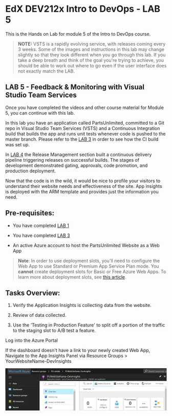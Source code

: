 # EdX DEV212x Intro to DevOps - LAB 5 #
This is the Hands on Lab for module 5 of the Intro to DevOps course.

> **NOTE:** VSTS is a rapidly evolving service, with releases coming every 3 weeks. Some of the images and instructions in this lab may change slightly so that they look different when you go through this lab. If you take a deep breath and think of the goal you're trying to achieve, you should be able to work out where to go even if the user interface does not exactly match the LAB.

## LAB 5 - Feedback & Monitoring with Visual Studio Team Services ##
Once you have completed the videos and other course material for Module 5, you can continue with this lab.

In this lab you have an application called PartsUnlimited, committed to a Git repo
in Visual Studio Team Services (VSTS) and a Continuous Integration build that builds the app and
runs unit tests whenever code is pushed to the master branch. Please refer to the
[LAB 3](../Lab3/EdX212x-Lab3.md) in order to see how the CI build was set up.

In [LAB 4](../Lab4/EdX212x-Lab4.md) the Release Management section built a continuous delivery pipeline triggering releases on successful builds.  The stages of development demonstrated gating, approvals, code promotion, and production deployment.

Now that the code is in the wild, it would be nice to profile your visitors to understand their website needs and effectiveness of the site.  App insights is deployed with the ARM template and provides just the information you need.

## Pre-requisites:

* You have completed [LAB 1](../Lab3/edX-DEV212x-Lab1.md)
* You have completed [LAB 3](../Lab3/edX-DEV212x-Lab3.md)

* An active Azure account to host the PartsUnlimited Website as a Web App
> **Note**: In order to use deployment slots, you'll need to configure the Web App to use Standard or Premium App Service Plan mode. You **cannot** create
deployment slots for Basic or Free Azure Web Apps. To learn more about deployment slots, see [this article](https://azure.microsoft.com/en-us/documentation/articles/web-sites-staged-publishing/).

## Tasks Overview:

1. Verify the Application Insights is collecting data from the website.

1. Review of data collected.

1. Use the 'Testing in Production Feature' to split off a portion of the traffic to the staging slot to A/B test a feature. 

Log into the Azure Portal

If the dashboard doesn't have a link to your newly created Web App, Navigate to the App Insights Panel via Resource Groups > YourWebsiteName-DevInsights

![](media/open_app_insights.png)

